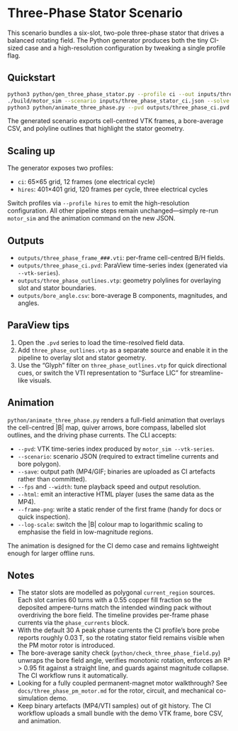 # Three-Phase Stator Scenario

This scenario bundles a six-slot, two-pole three-phase stator that drives a
balanced rotating field. The Python generator produces both the tiny CI-sized
case and a high-resolution configuration by tweaking a single profile flag.

## Quickstart

```bash
python3 python/gen_three_phase_stator.py --profile ci --out inputs/three_phase_stator_ci.json
./build/motor_sim --scenario inputs/three_phase_stator_ci.json --solve --parallel-frames --vtk-series outputs/three_phase_ci.pvd --tol 5e-6 --max-iters 40000
python3 python/animate_three_phase.py --pvd outputs/three_phase_ci.pvd --scenario inputs/three_phase_stator_ci.json --save three_phase_demo.mp4 --frame-png three_phase_demo.png
```

The generated scenario exports cell-centred VTK frames, a bore-average CSV, and
polyline outlines that highlight the stator geometry.

## Scaling up

The generator exposes two profiles:

- `ci`: 65×65 grid, 12 frames (one electrical cycle)
- `hires`: 401×401 grid, 120 frames per cycle, three electrical cycles

Switch profiles via `--profile hires` to emit the high-resolution configuration.
All other pipeline steps remain unchanged—simply re-run `motor_sim` and the
animation command on the new JSON.

## Outputs

- `outputs/three_phase_frame_###.vti`: per-frame cell-centred B/H fields.
- `outputs/three_phase_ci.pvd`: ParaView time-series index (generated via
  `--vtk-series`).
- `outputs/three_phase_outlines.vtp`: geometry polylines for overlaying slot
  and stator boundaries.
- `outputs/bore_angle.csv`: bore-average B components, magnitudes, and angles.

## ParaView tips

1. Open the `.pvd` series to load the time-resolved field data.
2. Add `three_phase_outlines.vtp` as a separate source and enable it in the
   pipeline to overlay slot and stator geometry.
3. Use the “Glyph” filter on `three_phase_outlines.vtp` for quick directional
   cues, or switch the VTI representation to “Surface LIC” for streamline-like
   visuals.

## Animation

`python/animate_three_phase.py` renders a full-field animation that overlays the
cell-centred |B| map, quiver arrows, bore compass, labelled slot outlines, and
the driving phase currents. The CLI accepts:

- `--pvd`: VTK time-series index produced by `motor_sim --vtk-series`.
- `--scenario`: scenario JSON (required to extract timeline currents and bore
  polygon).
- `--save`: output path (MP4/GIF; binaries are uploaded as CI artefacts rather
  than committed).
- `--fps` and `--width`: tune playback speed and output resolution.
- `--html`: emit an interactive HTML player (uses the same data as the MP4).
- `--frame-png`: write a static render of the first frame (handy for docs or
  quick inspection).
- `--log-scale`: switch the |B| colour map to logarithmic scaling to emphasise
  the field in low-magnitude regions.

The animation is designed for the CI demo case and remains lightweight enough
for larger offline runs.

## Notes

- The stator slots are modelled as polygonal `current_region` sources. Each
  slot carries 60 turns with a 0.55 copper fill fraction so the deposited
  ampere-turns match the intended winding pack without overdriving the bore
  field. The timeline provides per-frame phase currents via the
  `phase_currents` block.
- With the default 30 A peak phase currents the CI profile’s bore probe reports
  roughly 0.03 T, so the rotating stator field remains visible when the PM
  motor rotor is introduced.
- The bore-average sanity check (`python/check_three_phase_field.py`) unwraps
  the bore field angle, verifies monotonic rotation, enforces an R² > 0.95 fit
  against a straight line, and guards against magnitude collapse. The CI
  workflow runs it automatically.
- Looking for a fully coupled permanent-magnet motor walkthrough? See
  `docs/three_phase_pm_motor.md` for the rotor, circuit, and mechanical
  co-simulation demo.
- Keep binary artefacts (MP4/VTI samples) out of git history. The CI workflow
  uploads a small bundle with the demo VTK frame, bore CSV, and animation.
